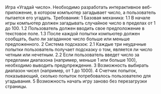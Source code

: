 Игра «Угадай число». 
  Необходимо разработать интерактивное веб-приложение, в котором компьютер загадывает число, а пользователь пытается его угадать.
Требования:
  1 Базовая механика:
    1.1 В начале игры компьютер должен загадывать случайное число в пределах от 1 до 100.
    1.2 Пользователь должен вводить свое предположение в текстовое поле.
    1.3 После каждой попытки компьютер должен сообщать, было ли загаданное число больше или меньше предложенного.
  2 Система подсказок:
    2.1 Каждые три неудачные попытки пользователь получает подсказку о том, является ли число четным или нечетным.
    2.2 Если пользователь введет число за пределами диапазона (например, меньше 1 или больше 100), необходимо выводить предупреждение.
  3 Возможность выбирать диапазон чисел (например, от 1 до 1000).
  4 Счетчик попыток, показывающий, сколько попыток потребовалось пользователю для угадывания.
  5 Возможность начать игру заново без перезагрузки страницы.
